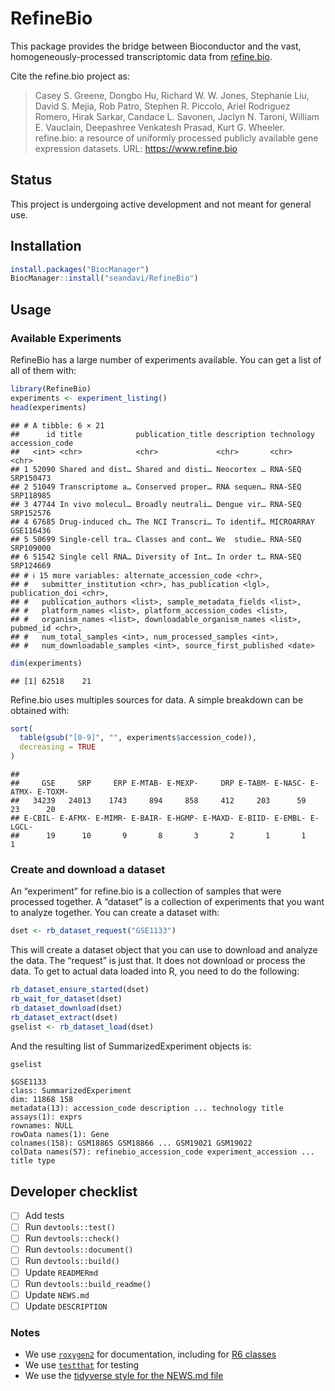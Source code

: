 
# RefineBio

This package provides the bridge between Bioconductor and the vast,
homogeneously-processed transcriptomic data from
[refine.bio](https://www.refine.bio).

Cite the refine.bio project as:

> Casey S. Greene, Dongbo Hu, Richard W. W. Jones, Stephanie Liu, David
> S. Mejia, Rob Patro, Stephen R. Piccolo, Ariel Rodriguez Romero, Hirak
> Sarkar, Candace L. Savonen, Jaclyn N. Taroni, William E. Vauclain,
> Deepashree Venkatesh Prasad, Kurt G. Wheeler. refine.bio: a resource
> of uniformly processed publicly available gene expression datasets.
> URL: <https://www.refine.bio>

## Status

This project is undergoing active development and not meant for general
use.

## Installation

``` r
install.packages("BiocManager")
BiocManager::install("seandavi/RefineBio")
```

## Usage

### Available Experiments

RefineBio has a large number of experiments available. You can get a
list of all of them with:

``` r
library(RefineBio)
experiments <- experiment_listing()
head(experiments)
```

    ## # A tibble: 6 × 21
    ##      id title            publication_title description technology accession_code
    ##   <int> <chr>            <chr>             <chr>       <chr>      <chr>         
    ## 1 52090 Shared and dist… Shared and disti… Neocortex … RNA-SEQ    SRP150473     
    ## 2 51049 Transcriptome a… Conserved proper… RNA sequen… RNA-SEQ    SRP118985     
    ## 3 47744 In vivo molecul… Broadly neutrali… Dengue vir… RNA-SEQ    SRP152576     
    ## 4 67685 Drug-induced ch… The NCI Transcri… To identif… MICROARRAY GSE116436     
    ## 5 50699 Single-cell tra… Classes and cont… We  studie… RNA-SEQ    SRP109000     
    ## 6 51542 Single cell RNA… Diversity of Int… In order t… RNA-SEQ    SRP124669     
    ## # ℹ 15 more variables: alternate_accession_code <chr>,
    ## #   submitter_institution <chr>, has_publication <lgl>, publication_doi <chr>,
    ## #   publication_authors <list>, sample_metadata_fields <list>,
    ## #   platform_names <list>, platform_accession_codes <list>,
    ## #   organism_names <list>, downloadable_organism_names <list>, pubmed_id <chr>,
    ## #   num_total_samples <int>, num_processed_samples <int>,
    ## #   num_downloadable_samples <int>, source_first_published <date>

``` r
dim(experiments)
```

    ## [1] 62518    21

Refine.bio uses multiples sources for data. A simple breakdown can be
obtained with:

``` r
sort(
  table(gsub("[0-9]", "", experiments$accession_code)),
  decreasing = TRUE
)
```

    ## 
    ##     GSE     SRP     ERP E-MTAB- E-MEXP-     DRP E-TABM- E-NASC- E-ATMX- E-TOXM- 
    ##   34239   24013    1743     894     858     412     203      59      23      20 
    ## E-CBIL- E-AFMX- E-MIMR- E-BAIR- E-HGMP- E-MAXD- E-BIID- E-EMBL- E-LGCL- 
    ##      19      10       9       8       3       2       1       1       1

### Create and download a dataset

An “experiment” for refine.bio is a collection of samples that were
processed together. A “dataset” is a collection of experiments that you
want to analyze together. You can create a dataset with:

``` r
dset <- rb_dataset_request("GSE1133")
```

This will create a dataset object that you can use to download and
analyze the data. The “request” is just that. It does not download or
process the data. To get to actual data loaded into R, you need to do
the following:

``` r
rb_dataset_ensure_started(dset)
rb_wait_for_dataset(dset)
rb_dataset_download(dset)
rb_dataset_extract(dset)
gselist <- rb_dataset_load(dset)
```

And the resulting list of SummarizedExperiment objects is:

``` r
gselist
```

    $GSE1133
    class: SummarizedExperiment 
    dim: 11868 158 
    metadata(13): accession_code description ... technology title
    assays(1): exprs
    rownames: NULL
    rowData names(1): Gene
    colnames(158): GSM18865 GSM18866 ... GSM19021 GSM19022
    colData names(57): refinebio_accession_code experiment_accession ... title type

## Developer checklist

- [ ] Add tests
- [ ] Run `devtools::test()`
- [ ] Run `devtools::check()`
- [ ] Run `devtools::document()`
- [ ] Run `devtools::build()`
- [ ] Update `READMERmd`
- [ ] Run `devtools::build_readme()`
- [ ] Update `NEWS.md`
- [ ] Update `DESCRIPTION`

### Notes

- We use [`roxygen2`](https://roxygen2.r-lib.org/) for documentation,
  including for [R6
  classes](https://github.com/mlr-org/mlr3/wiki/Roxygen-R6-Guide)
- We use [`testthat`](https://testthat.r-lib.org/) for testing
- We use the [tidyverse style for the NEWS.md
  file](https://style.tidyverse.org/news.html)
